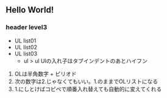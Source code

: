 ## Hello World!

### header level3

- UL list01
- UL list02
- UL list03
  - ul > ul Ulの入れ子はタブインデントのあとハイフン

1. OLは半角数字 + ピリオド
1. 次の数字は2.じゃなくてもいい。1.のままでOLリストになる
1. 1.にしとけばコピペで順番入れ替えても自動的に変えてくれる